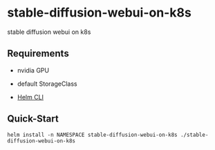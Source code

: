 # stable-diffusion-webui-on-k8s
stable diffusion webui on k8s

## Requirements

- nvidia GPU

- default StorageClass

- [Helm CLI](https://github.com/helm/helm)

## Quick-Start

`helm install -n NAMESPACE stable-diffusion-webui-on-k8s ./stable-diffusion-webui-on-k8s`